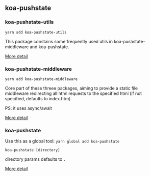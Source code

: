 ## koa-pushstate

### koa-pushstate-utils

`yarn add koa-pushstate-utils`

This package constains some frequently used utils in koa-pushstate-middleware and koa-pushstate.

[More detail](https://github.com/VanishingDante/koa-pushstate/tree/master/packages/koa-pushstate-utils)

### koa-pushstate-middleware

`yarn add koa-pushstate-middleware`

Core part of these threee packages, aiming to provide a static file middleware redirecting all html requests to the specified html (if not specified, defaults to index.htm).

PS: it uses async/await

[More detail](https://github.com/VanishingDante/koa-pushstate/tree/master/packages/koa-pushstate-middleware)

### koa-pushstate

Use this as a global tool: `yarn global add koa-pushstate`

`koa-pushstate [directory]`

directory params defaults to `.`

[More detail](https://github.com/VanishingDante/koa-pushstate/tree/master/packages/koa-pushstate)